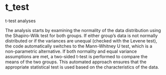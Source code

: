 # t_test
t-test analyses

The analysis starts by examining the normality of the data distribution using the Shapiro-Wilk test for both groups. If either group’s data is not normally distributed or if the variances are unequal (checked with the Levene test), the code automatically switches to the Mann-Whitney U test, which is a non-parametric alternative. If both normality and equal variance assumptions are met, a two-sided t-test is performed to compare the means of the two groups. This automated approach ensures that the appropriate statistical test is used based on the characteristics of the data.
